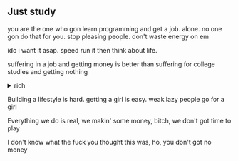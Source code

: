 ## Just study 
you are the one who gon learn programming and get a job. alone. no one gon do that for you. stop pleasing people. don't waste energy on em

idc i want it asap. speed run it then think about life.

suffering in a job and getting money is better than suffering for college studies and getting nothing 
<details>
<summary>rich</summary>
  
### Proper amount of work and proper amount of sleep. Lil Baby Hustle
  
### You gonna see better days bro don't giveup. 
  
### work hard af. practice ur focus whenever possible.
  
idc i want it asap. speed run it then think about wanna live or die.
  
### I don't stop. work and sleep.
  
Time is important fr man. use this 19th year with high intensity and efficiency. every hour counts. extract this year. don't worry about future.

itna hardwork karo ki sabki phat jaye bas by knowing the hardwork you do.

get a job, go to bangalore, start making music and be the first Indian programmer , english rapper with global level shit.

I wanna be the best indian english rapper. touching electronic, pluggnb, mumble, supertrap.
First rapper mastered rapping over redda type, supertrap beats.

give urself a chance till 24 and do whatever the fuck it takes to become successful. if u didn't reach the state u wanted, if things didn't go well even after that then kill yourself. till then do whatever it takes. sacrifices, habits, speed, decisions, fuck distractions etc. no lame ass social media shit. no wasting time on changing profile pictures and shit.

this time won't come back. use it wisely. thinking and doing right things. average person keep swiping their phone.

take care of your brain.

staying calm, humble, smiling more, talking less, doing more, staying calm, focused and quick is my speciality.

work on it until it makes you rich
<details>
<summary>The state</summary>
  
  - SRT, Lamborghini, Rolls Royce
  
  - Mansion in Jabalpur, bangalore, LA, Houston TX, Silicon valley
  
  - Running my own software company
  
  - Doing good in music career. 1M+ monthly listeners
  
  - Doing concerts
  
  - Iced out chains
  
  - travelled to japan, la, paris and more.
</details>
 
<details>
<summary>Talk is cheap</summary><br>
Talk less, do more. There is no point of talking.

People are insecure. they do good posts, stories on ig to make them feel that they are doing something and are better.

Like I was posting beats on ig, yt to make myself feel that I was doing something coz in reality I was insecure and had no solid foundation.

My insecurities: Coding skills, english and looks.
</details>

---

evrything in life can be variable but my one thing will be constant.

I don't wanna be in jabalpur. I wanna level up so hard. no shit around me. 

I know material shit means nothing. but i don't wanna just talk about being highly successful. I wanna be successful. idc imma grind like a demon till 24.

Just tell me what to finish. I start and do that. no lame ass comfort shit.

there is a way for everything. don't be lazy or play your mind to not to do it. atleast give it a try. it's better than wasting time on social media.

![Screenshot (84)](https://user-images.githubusercontent.com/59761032/169660826-2d1584ed-61d4-4aa3-8f97-00132f3533b9.png)

kuch bhi khrab ho jaye. kuch bhi chala jaye but apni life mat khrab kr lena

dusro se jitna kam expect kar sakte ho karo and zyada se zyada accept karo.

find reasons to live. not excuses to die.

I wanna be rich so that i can take my girl to [japan and travel the whole country](https://youtu.be/IuTDuvYr7f0). not just japan but so many diff cool countries.

finna put my bitch in my srt, do dougnuts and make her scream xD

I ain't gon run behind no bitch until I get rich. That's it. That's my rule. if any bitch really wants me then she'll get me anyhow.

</details>

Building a lifestyle is hard. getting a girl is easy. weak lazy people go for a girl

Everything we do is real, we makin' some money, bitch, we don't got time to play

I don't know what the fuck you thought this was, ho, you don't got no money
